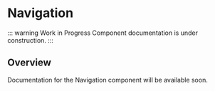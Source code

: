 # Navigation

::: warning Work in Progress
Component documentation is under construction.
:::

## Overview

Documentation for the Navigation component will be available soon.
